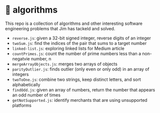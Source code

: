 # 🧠 algorithms
This repo is a collection of algorithms and other interesting software engineering problems that Jim has tackeld and solved.

- `reverse.js`: given a 32-bit signed integer, reverse digits of an integer
- `twoSum.js`: find the indices of the pair that sums to a target number
- `linked-list.js`: exploring linked lists for Medium article
- `countPrimes.js`: count the number of prime numbers less than a non-negatvie number, n
- `mergeArrayObjects.js`: merges two arrays of objects
- `parityOutlier.js`: finds outlier (only even or only odd) in an array of integers
- `twoToOne.js`: combine two strings, keep distinct letters, and sort alphabetically
- `findOdd.js`: given an array of numbers, return the number that appears an odd number of times
- `getNotSupported.js`: identify merchants that are using unsupported platforms